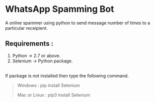 # WhatsApp Spamming Bot

A online spammer using python to send message number of times to a particular receipient.
## Requirements :
<ol>
<li>Python -> 2.7 or above.</li>
<li>Selenium -> Python package.</li>
</ol>

<br>
If package is not installed then type the following command.
<br>

> Windows :  pip install Selenium
> 
> Mac or Linux : pip3 install Selenium

